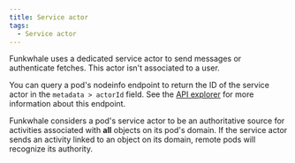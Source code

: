 ```yaml
---
title: Service actor
tags:
  - Service actor
---
```


Funkwhale uses a dedicated service actor to send messages or authenticate fetches. This actor isn't associated to a user.

You can query a pod's nodeinfo endpoint to return the ID of the service actor in the `metadata > actorId` field. See the [API explorer](https://docs.funkwhale.audio/swagger/) for more information about this endpoint.

Funkwhale considers a pod's service actor to be an authoritative source for activities associated with **all** objects on its pod's domain. If the service actor sends an activity linked to an object on its domain, remote pods will recognize its authority.
